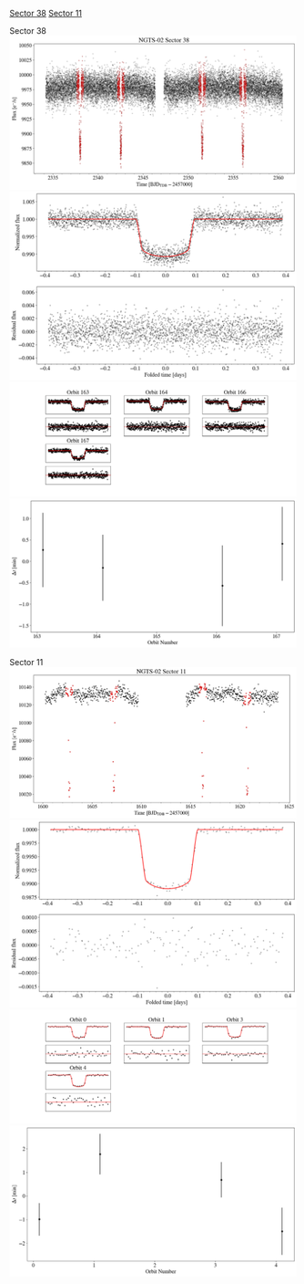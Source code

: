 [Sector 38](#sector38)
[Sector 11](#sector11)

<a name = "sector38"></a>
Sector 38
![alt text](/tt/NGTS-02_Sector_38/NGTS-02_Sector_38_a_TimeSeries.png)
![alt text](/tt/NGTS-02_Sector_38/NGTS-02_Sector_38_b_FoldedLightCurve.png)
![alt text](/tt/NGTS-02_Sector_38/NGTS-02_Sector_38_b_IndividualTransitsWithFit.png)
![alt text](/tt/NGTS-02_Sector_38/NGTS-02_Sector_38_c_TimingResiduals.png)

<a name = "sector11"></a>
Sector 11
![alt text](/tt/NGTS-02_Sector_11/NGTS-02_Sector_11_a_TimeSeries.png)
![alt text](/tt/NGTS-02_Sector_11/NGTS-02_Sector_11_b_FoldedLightCurve.png)
![alt text](/tt/NGTS-02_Sector_11/NGTS-02_Sector_11_b_IndividualTransitsWithFit.png)
![alt text](/tt/NGTS-02_Sector_11/NGTS-02_Sector_11_c_TimingResiduals.png)

